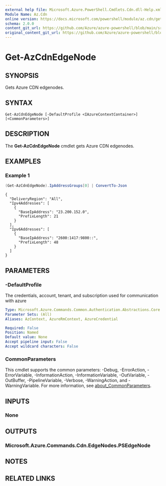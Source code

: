 ```yaml
---
external help file: Microsoft.Azure.PowerShell.Cmdlets.Cdn.dll-Help.xml
Module Name: Az.Cdn
online version: https://docs.microsoft.com/powershell/module/az.cdn/get-azcdnedgenode
schema: 2.0.0
content_git_url: https://github.com/Azure/azure-powershell/blob/main/src/Cdn/Cdn/help/Get-AzCdnEdgeNode.md
original_content_git_url: https://github.com/Azure/azure-powershell/blob/main/src/Cdn/Cdn/help/Get-AzCdnEdgeNode.md
---
```


# Get-AzCdnEdgeNode

## SYNOPSIS
Gets Azure CDN edgenodes.

## SYNTAX

```
Get-AzCdnEdgeNode [-DefaultProfile <IAzureContextContainer>] [<CommonParameters>]
```

## DESCRIPTION
The **Get-AzCdnEdgeNode** cmdlet gets Azure CDN edgenodes.

## EXAMPLES

### Example 1
```powershell
(Get-AzCdnEdgeNode).IpAddressGroups[0] | ConvertTo-Json
```

```Output
{
  "DeliveryRegion": "All",
  "Ipv4Addresses": [
    {
      "BaseIpAddress": "23.200.152.0",
      "PrefixLength": 21
    }
  ],
  "Ipv6Addresses": [
    {
      "BaseIpAddress": "2600:1417:9800::",
      "PrefixLength": 48
    }
  ]
}
```

## PARAMETERS

### -DefaultProfile
The credentials, account, tenant, and subscription used for communication with azure

```yaml
Type: Microsoft.Azure.Commands.Common.Authentication.Abstractions.Core.IAzureContextContainer
Parameter Sets: (All)
Aliases: AzContext, AzureRmContext, AzureCredential

Required: False
Position: Named
Default value: None
Accept pipeline input: False
Accept wildcard characters: False
```

### CommonParameters
This cmdlet supports the common parameters: -Debug, -ErrorAction, -ErrorVariable, -InformationAction, -InformationVariable, -OutVariable, -OutBuffer, -PipelineVariable, -Verbose, -WarningAction, and -WarningVariable. For more information, see [about_CommonParameters](http://go.microsoft.com/fwlink/?LinkID=113216).

## INPUTS

### None

## OUTPUTS

### Microsoft.Azure.Commands.Cdn.EdgeNodes.PSEdgeNode

## NOTES

## RELATED LINKS
